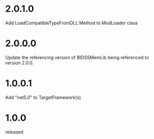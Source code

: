 ﻿# 2.0.1.0
Add LoadCompatibleTypeFromDLL Method to ModLoader class

# 2.0.0.0
Update the referencing version of BIDSSMemLib being referenced to version 2.0.0.

# 1.0.0.1
Add "net5.0" to TargetFramework(s)

# 1.0.0
released